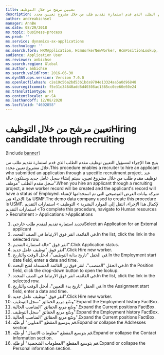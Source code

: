 ```yaml
---
title: تعيين مرشح من خلال التوظيف
description: يتيح هذا الإجراء لمسؤول التعيين توظيف مقدم الطلب الذي قدم استمارة تقديم طلب من خلال مشروع تعيين محدد.
author: andreabichsel
manager: AnnBe
ms.date: 08/29/2018
ms.topic: business-process
ms.prod: ''
ms.service: dynamics-ax-applications
ms.technology: ''
ms.search.form: HRMApplication, HcmWorkerNewWorker, HcmPositionLookup, HcmWorker, HcmPosition, HcmPositionDateManager,  DefaultDashboard
audience: Application User
ms.reviewer: anbichse
ms.search.region: Global
ms.author: anbichse
ms.search.validFrom: 2016-06-30
ms.dyn365.ops.version: Version 7.0.0
ms.openlocfilehash: c2e10c56a2bd53b1bda9704e13324aa5a0d96848
ms.sourcegitcommit: f5e31c34640add6d40308ac1365cc0ee60e60e24
ms.translationtype: HT
ms.contentlocale: ar-SA
ms.lasthandoff: 12/08/2020
ms.locfileid: "4692858"
---
```

# <a name="hiring-candidate-through-recruiting"></a><span data-ttu-id="f9237-103">تعيين مرشح من خلال التوظيف</span><span class="sxs-lookup"><span data-stu-id="f9237-103">Hiring candidate through recruiting</span></span>

[!include [banner](../../includes/banner.md)]

<span data-ttu-id="f9237-104">يتيح هذا الإجراء لمسؤول التعيين توظيف مقدم الطلب الذي قدم استمارة تقديم طلب من خلال مشروع تعيين محدد.</span><span class="sxs-lookup"><span data-stu-id="f9237-104">This procedure enables a recruiter to hire an applicant who submitted an application through a specific recruitment project.</span></span> <span data-ttu-id="f9237-105">عند توظيف مقدم طلب من خلال مشروع تعيين، سيتم إنشاء سجل عامل جديد وستكون حالة سجل مقدم الطلب "موظف".</span><span class="sxs-lookup"><span data-stu-id="f9237-105">When you hire an applicant through a recruiting project, a new worker record will be created and the applicant's record will have a status of Employed.</span></span> <span data-ttu-id="f9237-106">شركة بيانات العرض التوضيحي التي تم استخدامها لإنشاء هذا الإجراء هي USMF.</span><span class="sxs-lookup"><span data-stu-id="f9237-106">The demo data company used to create this procedure is USMF.</span></span> <span data-ttu-id="f9237-107">لإكمال هذا الإجراء، انتقل إلى الموارد البشرية > التوظيف‬ > استمارات التقديم‬ > استمارات التقديم‬</span><span class="sxs-lookup"><span data-stu-id="f9237-107">To complete this procedure, navigate to Human resources > Recruitment > Applications >Applications</span></span> 

1. <span data-ttu-id="f9237-108">تحديد استمارة تقديم لمقدم طلب خارجي</span><span class="sxs-lookup"><span data-stu-id="f9237-108">Select an Application for an External applicant</span></span>
2. <span data-ttu-id="f9237-109">في القائمة، انقر فوق الارتباط في الصف المحدد.</span><span class="sxs-lookup"><span data-stu-id="f9237-109">In the list, click the link in the selected row.</span></span>
3. <span data-ttu-id="f9237-110">انقر فوق "حالة استمارة التقديم‬".</span><span class="sxs-lookup"><span data-stu-id="f9237-110">Click Application status.</span></span>
4. <span data-ttu-id="f9237-111">انقر فوق "توظيف عامل جديد".</span><span class="sxs-lookup"><span data-stu-id="f9237-111">Click Hire new worker.</span></span>
5. <span data-ttu-id="f9237-112">في الحقل "تاريخ بداية التوظيف‬"، أدخل الوقت والتاريخ.</span><span class="sxs-lookup"><span data-stu-id="f9237-112">In the Employment start date field, enter a date and time.</span></span>
6. <span data-ttu-id="f9237-113">في الحقل "المنصب"، انقر فوق زر القائمة المنسدلة لفتح البحث.</span><span class="sxs-lookup"><span data-stu-id="f9237-113">In the Position field, click the drop-down button to open the lookup.</span></span>
7. <span data-ttu-id="f9237-114">في القائمة، انقر فوق الارتباط في الصف المحدد.</span><span class="sxs-lookup"><span data-stu-id="f9237-114">In the list, click the link in the selected row.</span></span>
8. <span data-ttu-id="f9237-115">في الحقل "تاريخ بدء التعيين‬"، أدخل الوقت والتاريخ.</span><span class="sxs-lookup"><span data-stu-id="f9237-115">In the Assignment start field, enter a date and time.</span></span>
9. <span data-ttu-id="f9237-116">انقر فوق "توظيف عامل جديد".</span><span class="sxs-lookup"><span data-stu-id="f9237-116">Click Hire new worker.</span></span>
10. <span data-ttu-id="f9237-117">وسّع مربع الحقائق "سجل التوظيف‬".</span><span class="sxs-lookup"><span data-stu-id="f9237-117">Expand the Employment history FactBox.</span></span>
11. <span data-ttu-id="f9237-118">وسّع مربع الحقائق "المناصب الحالية‬".</span><span class="sxs-lookup"><span data-stu-id="f9237-118">Expand the Current positions FactBox.</span></span>
12. <span data-ttu-id="f9237-119">وسّع مربع الحقائق "سجل التوظيف‬".</span><span class="sxs-lookup"><span data-stu-id="f9237-119">Expand the Employment history FactBox.</span></span>
13. <span data-ttu-id="f9237-120">وسّع مربع الحقائق "المناصب الحالية‬".</span><span class="sxs-lookup"><span data-stu-id="f9237-120">Expand the Current positions FactBox.</span></span>
14. <span data-ttu-id="f9237-121">قم بتوسيع المقطع "العناوين‬" أو طيّه.</span><span class="sxs-lookup"><span data-stu-id="f9237-121">Expand or collapse the Addresses section.</span></span>
15. <span data-ttu-id="f9237-122">‏‫قم بتوسيع المقطع "معلومات الاتصال‬‬" أو طيّه.</span><span class="sxs-lookup"><span data-stu-id="f9237-122">Expand or collapse the Contact information section.</span></span>
16. <span data-ttu-id="f9237-123">‏‫قم بتوسيع المقطع "المعلومات الشخصية‬‬‬" أو طيّه.</span><span class="sxs-lookup"><span data-stu-id="f9237-123">Expand or collapse the Personal information section.</span></span>

